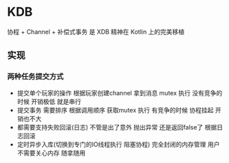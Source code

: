 # KDB

协程 + Channel + 补偿式事务 是 XDB 精神在 Kotlin 上的完美移植

## 实现

### 两种任务提交方式

- 提交单个玩家的操作 根据玩家创建channel 拿到消息 mutex 执行 没有竞争的时候 开销极低 就是串行
- 提交事务 需要排序 根据调用顺序 获取mutex 执行 有竞争的时候 协程挂起 开销也不大
- 都需要支持失败回滚(日志) 不管是出了意外 抛出异常 还是返回false了 根据日志回滚
- 定时异步入库(切换到专门的IO线程执行 阻塞协程) 完全封闭的内存管理 用户不需要关心内存 随拿随用